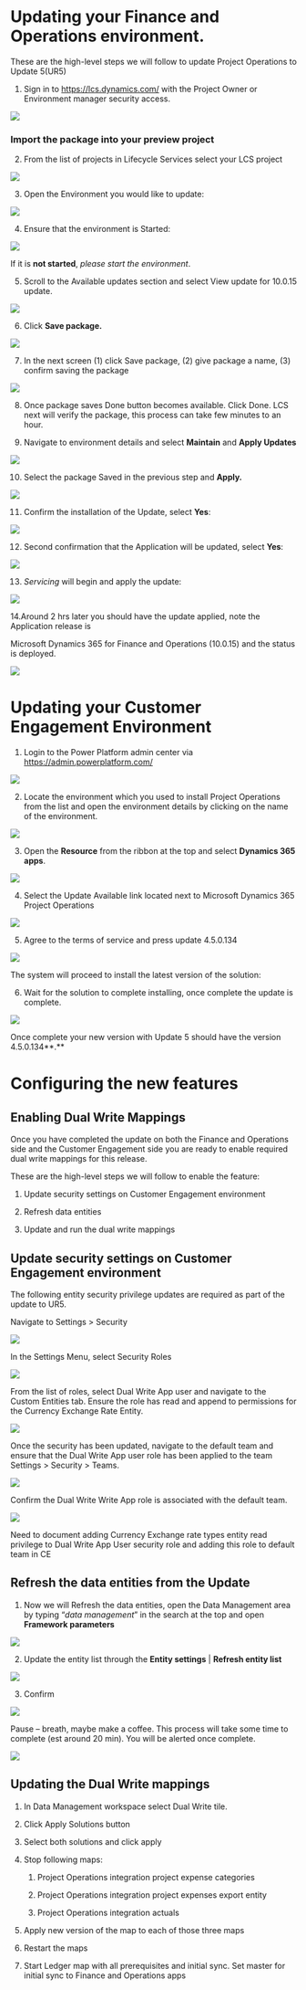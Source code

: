 Updating your Finance and Operations environment.
=================================================

These are the high-level steps we will follow to update Project Operations to
Update 5(UR5)

1. Sign in to <https://lcs.dynamics.com/> with the Project Owner or Environment
manager security access.

![](media/285d7fc65f1a382dac8c1a9942eb2d49.png)

### Import the package into your preview project

2. From the list of projects in Lifecycle Services select your LCS project

![](media/2d86495be45f7c6d262b79f29f77b581.png)

3. Open the Environment you would like to update:

![](media/ea62f56e4d4bde47efca8b5c8490374f.png)

4. Ensure that the environment is Started:

![](media/a083ed35cc0a7ef8895008d5e7b15469.png)

If it is **not started**, *please start the environment*.

5. Scroll to the Available updates section and select View update for 10.0.15
update.

![](media/759535473d722106761a821ddda0c06f.png)

6. Click **Save package.**

![](media/b8bc609d532542c27832b51836becab1.png)

7. In the next screen (1) click Save package, (2) give package a name, (3)
confirm saving the package

![](media/9dd2caa1980d7a5c9e0e41d4f5d8aa27.png)

8. Once package saves Done button becomes available. Click Done. LCS next will
verify the package, this process can take few minutes to an hour.

9. Navigate to environment details and select **Maintain** and **Apply Updates**

![](media/bc6f267af70f466f424e1fd7115d7d17.png)

10. Select the package Saved in the previous step and **Apply.**

![](media/a614e452f87db062caa964b4f8eec2dd.png)

11. Confirm the installation of the Update, select **Yes**:

![](media/e67bfd7ddb3af66c9a11168eee522a16.png)

12. Second confirmation that the Application will be updated, select **Yes**:

![](media/fb5c9f9e161e17ea41cf697fc2e5133a.png)

13. *Servicing* will begin and apply the update:

![](media/bf45db1dc018665e7fa6b73ceff56ba3.png)

14.Around 2 hrs later you should have the update applied, note the Application
release is

Microsoft Dynamics 365 for Finance and Operations (10.0.15) and the status is
deployed.

![](media/21a8ad9f6863574be3d0c8f0a7dc8618.png)

Updating your Customer Engagement Environment
=============================================

1. Login to the Power Platform admin center via
<https://admin.powerplatform.com/>

![](media/60e9f0ac371c8c841e6e335cd82f377b.png)

2. Locate the environment which you used to install Project Operations from the
list and open the environment details by clicking on the name of the
environment.

![](media/f5a8774ead8de1001cb4f9614a9c0bd7.png)

3. Open the **Resource** from the ribbon at the top and select **Dynamics 365
apps**.

![](media/4aafbb0d42a022a777462df759076ed5.png)

4. Select the Update Available link located next to Microsoft Dynamics 365
Project Operations

![](media/d9838f7e66c0f029de887fb9418cc161.png)

5. Agree to the terms of service and press update 4.5.0.134

![](media/f7597c92e278c5aa497001cec6bf253c.png)

The system will proceed to install the latest version of the solution:

6. Wait for the solution to complete installing, once complete the update is
complete.

![](media/32aaad40eebe37a53162736351584131.png)

Once complete your new version with Update 5 should have the version
4.5.0.134**.**

Configuring the new features
============================

Enabling Dual Write Mappings
----------------------------

Once you have completed the update on both the Finance and Operations side and
the Customer Engagement side you are ready to enable required dual write
mappings for this release.

These are the high-level steps we will follow to enable the feature:

1.  Update security settings on Customer Engagement environment

2.  Refresh data entities

3.  Update and run the dual write mappings

Update security settings on Customer Engagement environment
-----------------------------------------------------------

The following entity security privilege updates are required as part of the
update to UR5.

Navigate to Settings \> Security

![](media/4bc9f25ade94dad6f9491a970527b73c.png)

In the Settings Menu, select Security Roles

![](media/b9d58006060e7893466575658b533e92.png)

From the list of roles, select Dual Write App user and navigate to the Custom
Entities tab. Ensure the role has read and append to permissions for the
Currency Exchange Rate Entity.

![](media/99bd8ffaa8a3cf0bb328f3092edb3f65.png)

Once the security has been updated, navigate to the default team and ensure that
the Dual Write App user role has been applied to the team Settings \> Security
\> Teams.

![](media/60d24bb1f1c78e61a54314821c779fda.png)

Confirm the Dual Write Write App role is associated with the default team.

![](media/aa770d824beb87faa5a9213bd4da92d5.png)

Need to document adding Currency Exchange rate types entity read privilege to
Dual Write App User security role and adding this role to default team in CE

Refresh the data entities from the Update
-----------------------------------------

1. Now we will Refresh the data entities, open the Data Management area by
typing “*data management*” in the search at the top and open **Framework
parameters**

![](media/fcb69c222d22ba606e564369f0e313b7.png)

2. Update the entity list through the **Entity settings** \| **Refresh entity
list**

![](media/b4b33fbf7999ebbed31e2d15e4b968e8.png)

3. Confirm

![](media/4058f013782b5f498db338785966d362.png)

Pause – breath, maybe make a coffee. This process will take some time to
complete (est around 20 min). You will be alerted once complete.

![](media/d3c41e33a050c5fa6cf1d8d2cccef8d5.png)

Updating the Dual Write mappings
--------------------------------

1.  In Data Management workspace select Dual Write tile.

2.  Click Apply Solutions button

3.  Select both solutions and click apply

4.  Stop following maps:

    1.  Project Operations integration project expense categories

    2.  Project Operations integration project expenses export entity

    3.  Project Operations integration actuals

5.  Apply new version of the map to each of those three maps

6.  Restart the maps

7.  Start Ledger map with all prerequisites and initial sync. Set master for
    initial sync to Finance and Operations apps
